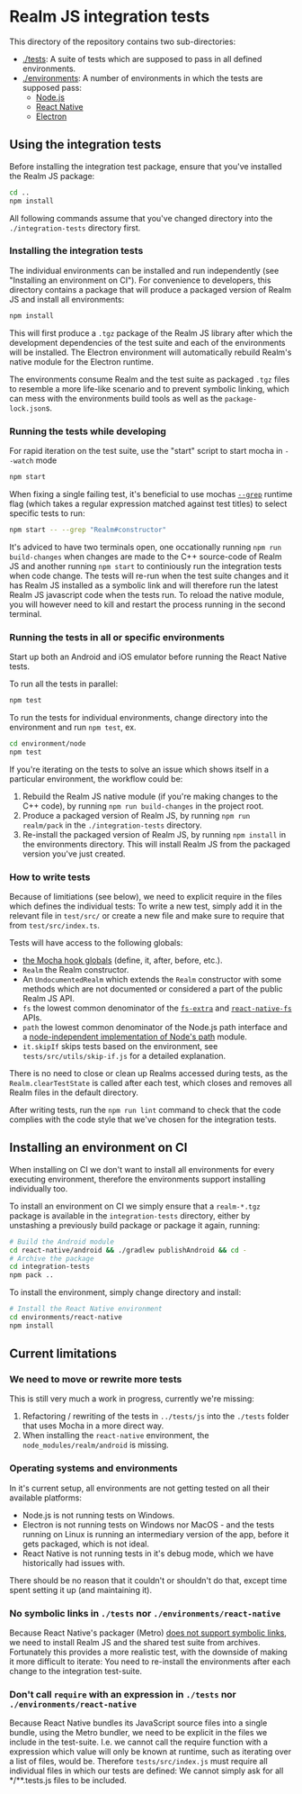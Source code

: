 # Realm JS integration tests

This directory of the repository contains two sub-directories:
- [./tests](./tests): A suite of tests which are supposed to pass in all defined environments.
- [./environments](./environments): A number of environments in which the tests are supposed pass:
  - [Node.js](./environments/node/README.md)
  - [React Native](./environments/react-native/README.md)
  - [Electron](./environments/electron/README.md)

## Using the integration tests

Before installing the integration test package, ensure that you've installed the Realm JS package:

```bash
cd ..
npm install
```

All following commands assume that you've changed directory into the `./integration-tests` directory first.

### Installing the integration tests

The individual environments can be installed and run independently (see "Installing an environment on CI").
For convenience to developers, this directory contains a package that will produce a packaged version of Realm JS and install all environments:

```bash
npm install
```

This will first produce a `.tgz` package of the Realm JS library after which the development dependencies of the test suite and each of the environments will be installed. The Electron environment will automatically rebuild Realm's native module for the Electron runtime.

The environments consume Realm and the test suite as packaged `.tgz` files to resemble a more life-like scenario and to prevent symbolic linking, which can mess with the environments build tools as well as the `package-lock.json`s.

### Running the tests while developing

For rapid iteration on the test suite, use the "start" script to start mocha in `--watch` mode

```bash
npm start
```

When fixing a single failing test, it's beneficial to use mochas [`--grep`](https://mochajs.org/#-g---grep-pattern) runtime flag (which takes a regular expression matched against test titles) to select specific tests to run:

```bash
npm start -- --grep "Realm#constructor"
```

It's adviced to have two terminals open, one occationally running `npm run build-changes` when changes are made to the C++ source-code of Realm JS and another running `npm start` to continiously run the integration tests when code change.
The tests will re-run when the test suite changes and it has Realm JS installed as a symbolic link and will therefore run the latest Realm JS javascript code when the tests run. To reload the native module, you will however need to kill and restart the process running in the second terminal.

### Running the tests in all or specific environments

Start up both an Android and iOS emulator before running the React Native tests.

To run all the tests in parallel:

```bash
npm test
```

To run the tests for individual environments, change directory into the environment and run `npm test`, ex.

```bash
cd environment/node
npm test
```

If you're iterating on the tests to solve an issue which shows itself in a particular environment, the workflow could be:
1. Rebuild the Realm JS native module (if you're making changes to the C++ code), by running `npm run build-changes` in the project root.
2. Produce a packaged version of Realm JS, by running `npm run realm/pack` in the `./integration-tests` directory.
3. Re-install the packaged version of Realm JS, by running `npm install` in the environments directory. This will    install Realm JS from the packaged version you've just created.

### How to write tests

Because of limitiations (see below), we need to explicit require in the files which defines the individual tests: To write a new test, simply add it in the relevant file in `test/src/` or create a new file and make sure to require that from `test/src/index.ts`.

Tests will have access to the following globals:

- [the Mocha hook globals](https://mochajs.org/#hooks) (define, it, after, before, etc.).
- `Realm` the Realm constructor.
- An `UndocumentedRealm` which extends the `Realm` constructor with some methods which are not documented or considered a part of the public Realm JS API.
- `fs` the lowest common denominator of the [`fs-extra`](https://www.npmjs.com/package/fs-extra) and [`react-native-fs`](https://www.npmjs.com/package/react-native-fs) APIs.
- `path` the lowest common denominator of the Node.js path interface and a [node-independent implementation of Node's path](https://www.npmjs.com/package/path-browserify) module.
- `it.skipIf` skips tests based on the environment, see `tests/src/utils/skip-if.js` for a detailed explanation.

There is no need to close or clean up Realms accessed during tests, as the `Realm.clearTestState` is called after each test, which closes and removes all Realm files in the default directory.

After writing tests, run the `npm run lint` command to check that the code complies with the code style that we've chosen for the integration tests.

## Installing an environment on CI

When installing on CI we don't want to install all environments for every executing environment, therefore the environments support installing individually too.

To install an environment on CI we simply ensure that a `realm-*.tgz` package is available in the `integration-tests` directory, either by unstashing a previously build package or package it again, running:

```bash
# Build the Android module
cd react-native/android && ./gradlew publishAndroid && cd -
# Archive the package
cd integration-tests
npm pack ..
```

To install the environment, simply change directory and install:

```bash
# Install the React Native environment
cd environments/react-native
npm install
```

## Current limitations

### We need to move or rewrite more tests

This is still very much a work in progress, currently we're missing:
1. Refactoring / rewriting of the tests in `../tests/js` into the `./tests` folder that uses Mocha in a more direct way.
2. When installing the `react-native` environment, the `node_modules/realm/android` is missing.

### Operating systems and environments

In it's current setup, all environments are not getting tested on all their available platforms:
- Node.js is not running tests on Windows.
- Electron is not running tests on Windows nor MacOS - and the tests running on Linux is running an intermediary version of the app, before it gets packaged, which is not ideal.
- React Native is not running tests in it's debug mode, which we have historically had issues with.

There should be no reason that it couldn't or shouldn't do that, except time spent setting it up (and maintaining it).

### No symbolic links in `./tests` nor `./environments/react-native`

Because React Native's packager (Metro) [does not support symbolic links](https://github.com/facebook/metro/issues/1), we need to install Realm JS and the shared test suite from archives. Fortunately this provides a more realistic test, with the downside of making it more difficult to iterate: You need to re-install the environments after each change to the integration test-suite.

### Don't call `require` with an expression in `./tests` nor `./environments/react-native`

Because React Native bundles its JavaScript source files into a single bundle, using the Metro bundler, we need to be explicit in the files we include in the test-suite. I.e. we cannot call the require function with a expression which value will only be known at runtime, such as iterating over a list of files, would be. Therefore `tests/src/index.js` must require all individual files in which our tests are defined: We cannot simply ask for all */**.tests.js files to be included.
